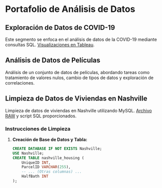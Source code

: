 # Portafolio de Análisis de Datos

## Exploración de Datos de COVID-19

Este segmento se enfoca en el análisis de datos de la COVID-19 mediante consultas SQL. [Visualizaciones en Tableau](https://public.tableau.com/shared/MRGHTJNZD?:display_count=n&:origin=viz_share_link).

## Análisis de Datos de Películas

Análisis de un conjunto de datos de películas, abordando tareas como tratamiento de valores nulos, cambio de tipos de datos y exploración de correlaciones.

## Limpieza de Datos de Viviendas en Nashville

Limpieza de datos de viviendas en Nashville utilizando MySQL. [Archivo RAW](/Nashville%20Housing%20Data%20for%20Data%20Cleaning%20%28reuploaded%29.csv) y script SQL proporcionados.

### Instrucciones de Limpieza

1. **Creación de Base de Datos y Tabla:**

   ```sql
   CREATE DATABASE IF NOT EXISTS Nashville;
   USE Nashville;
   CREATE TABLE nashville_housing (
       UniqueID INT,
       ParcelID VARCHAR(255),
       -- ... (Otras columnas) ...
       HalfBath INT
   );





